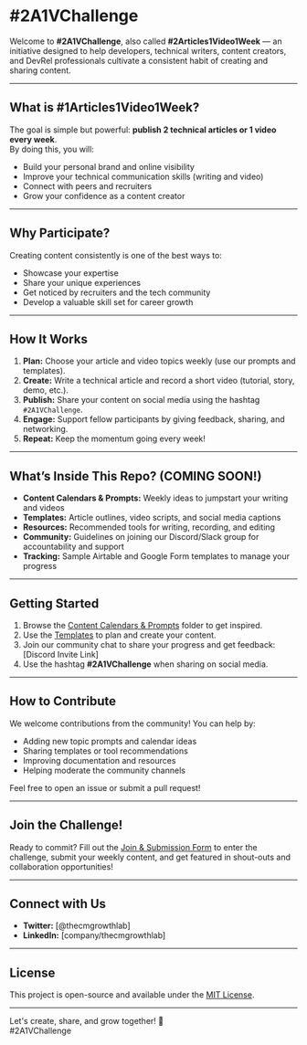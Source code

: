 # #2A1VChallenge

Welcome to **#2A1VChallenge**, also called **#2Articles1Video1Week** — an initiative designed to help developers, technical writers, content creators, and DevRel professionals cultivate a consistent habit of creating and sharing content.

---

## What is #1Articles1Video1Week?

The goal is simple but powerful: **publish 2 technical articles or 1 video every week**.  
By doing this, you will:

- Build your personal brand and online visibility  
- Improve your technical communication skills (writing and video)  
- Connect with peers and recruiters  
- Grow your confidence as a content creator

---

## Why Participate?

Creating content consistently is one of the best ways to:

- Showcase your expertise  
- Share your unique experiences  
- Get noticed by recruiters and the tech community  
- Develop a valuable skill set for career growth

---

## How It Works

1. **Plan:** Choose your article and video topics weekly (use our prompts and templates).  
2. **Create:** Write a technical article and record a short video (tutorial, story, demo, etc.).  
3. **Publish:** Share your content on social media using the hashtag `#2A1VChallenge`.  
4. **Engage:** Support fellow participants by giving feedback, sharing, and networking.  
5. **Repeat:** Keep the momentum going every week!

---

## What’s Inside This Repo? (COMING SOON!)

- **Content Calendars & Prompts:** Weekly ideas to jumpstart your writing and videos  
- **Templates:** Article outlines, video scripts, and social media captions  
- **Resources:** Recommended tools for writing, recording, and editing  
- **Community:** Guidelines on joining our Discord/Slack group for accountability and support  
- **Tracking:** Sample Airtable and Google Form templates to manage your progress

---

## Getting Started

1. Browse the [Content Calendars & Prompts](./content-calendars) folder to get inspired.  
2. Use the [Templates](./templates) to plan and create your content.  
3. Join our community chat to share your progress and get feedback: [Discord Invite Link]  
4. Use the hashtag **#2A1VChallenge** when sharing on social media.

---

## How to Contribute

We welcome contributions from the community! You can help by:

- Adding new topic prompts and calendar ideas  
- Sharing templates or tool recommendations  
- Improving documentation and resources  
- Helping moderate the community channels

Feel free to open an issue or submit a pull request!

---

## Join the Challenge!

Ready to commit? Fill out the [Join & Submission Form](https://example.com/submit) to enter the challenge, submit your weekly content, and get featured in shout-outs and collaboration opportunities!

---

## Connect with Us

- **Twitter:** [@thecmgrowthlab]
- **LinkedIn:** [company/thecmgrowthlab]

---

## License

This project is open-source and available under the [MIT License](./LICENSE).

---

Let's create, share, and grow together! 🚀  
#2A1VChallenge
